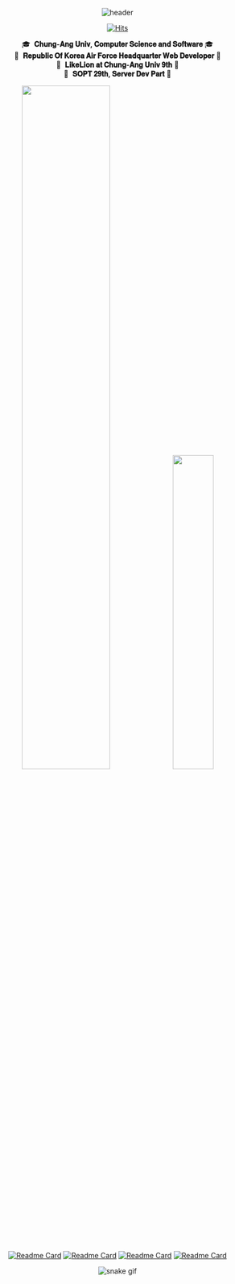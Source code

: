 <div align="center">
  
![header](https://capsule-render.vercel.app/api?type=egg&&color=0:FF2CDF,100:0014FF&height=300&section=header&text=𝒀𝒐𝒖𝒏𝒈𝒌𝒘𝒐𝒏&fontAlignY=36&fontSize=90&desc=𝒘𝒘𝒘.𝒚𝒐𝒖𝒏𝒈𝒌𝒘𝒐𝒏.𝒔𝒊𝒕𝒆&descAlignY=60&animation=twinkling)

[![Hits](https://hits.seeyoufarm.com/api/count/incr/badge.svg?url=https%3A%2F%2Fgithub.com%2Fyoungkwon02&count_bg=%230083F9&title_bg=%23292930&icon=maserati.svg&icon_color=%2300DBFF&title=Visitor&edge_flat=false)](https://hits.seeyoufarm.com)

  <span>🎓&nbsp;&nbsp;**𝐂𝐡𝐮𝐧𝐠-𝐀𝐧𝐠 𝐔𝐧𝐢𝐯, 𝐂𝐨𝐦𝐩𝐮𝐭𝐞𝐫 𝐒𝐜𝐢𝐞𝐧𝐜𝐞 𝐚𝐧𝐝 𝐒𝐨𝐟𝐭𝐰𝐚𝐫𝐞** 🎓</span><br>
  <span>🛫&nbsp;&nbsp;**𝐑𝐞𝐩𝐮𝐛𝐥𝐢𝐜 𝐎𝐟 𝐊𝐨𝐫𝐞𝐚 𝐀𝐢𝐫 𝐅𝐨𝐫𝐜𝐞 𝐇𝐞𝐚𝐝𝐪𝐮𝐚𝐫𝐭𝐞𝐫 𝐖𝐞𝐛 𝐃𝐞𝐯𝐞𝐥𝐨𝐩𝐞𝐫** 🛫</span><br>
  <span>🦁&nbsp;&nbsp;**𝐋𝐢𝐤𝐞𝐋𝐢𝐨𝐧 𝐚𝐭 𝐂𝐡𝐮𝐧𝐠-𝐀𝐧𝐠 𝐔𝐧𝐢𝐯 𝟗𝐭𝐡** 🦁</span><br>
  <span>🔮&nbsp;&nbsp;**𝐒𝐎𝐏𝐓 𝟐𝟗𝐭𝐡, 𝐒𝐞𝐫𝐯𝐞𝐫 𝐃𝐞𝐯 𝐏𝐚𝐫𝐭** 🔮</span><br>

<div align="center">
<!--  GitHub Stat  -->
<img src="https://github-readme-stats.vercel.app/api?username=youngkwon02&border=true&border_color=89e051&border_radius=9&cache_seconds=1800&theme=radical&show_icons=true&hide=stars&count_private=true&custom_title=ʏᴏᴜɴɢᴋᴡᴏɴ'ꜱ%20ɢɪᴛʜᴜʙ%20ꜱᴛᴀᴛ" width=59%>

<!--  Most Used Lang  -->
<img src="https://github-readme-stats.vercel.app/api/top-langs/?username=youngkwon02&layout=compact&theme=radical&border_color=89e051&border_radius=9&custom_title=ᴍᴏꜱᴛ%20ᴜꜱᴇᴅ%20ʟᴀɴɢᴜᴀɢᴇꜱ&count_private=true&hide=C,HTML,CSS,Assembly,Makefile,Batchfile,Perl" width=40%>

</div>

[![Readme Card](https://github-readme-stats.vercel.app/api/pin/?username=youngkwon02&repo=JunctionX-MAEMO&theme=radical&cache_seconds=1800&border_color=89e051&border_radius=9)](https://github.com/youngkwon02/JunctionX-MAEMO)
[![Readme Card](https://github-readme-stats.vercel.app/api/pin/?username=youngkwon02&repo=Algorithm-PS&theme=radical&cache_seconds=1800&border_color=89e051&border_radius=9)](https://github.com/youngkwon02/Algorithm-PS)
[![Readme Card](https://github-readme-stats.vercel.app/api/pin/?username=youngkwon02&repo=The-Signature&theme=radical&cache_seconds=1800&border_color=89e051&border_radius=9)](https://github.com/youngkwon02/The-Signature)
[![Readme Card](https://github-readme-stats.vercel.app/api/pin/?username=LikeLion-CAU-9th&repo=DoMain&theme=radical&cache_seconds=1800&border_color=89e051&border_radius=9)](https://github.com/LikeLion-CAU-9th/DoMain)
  
<div align=center>
  
  ![snake gif](https://github.com/youngkwon02/youngkwon02/blob/output/github-contribution-grid-snake.svg)

</div>
</div>

